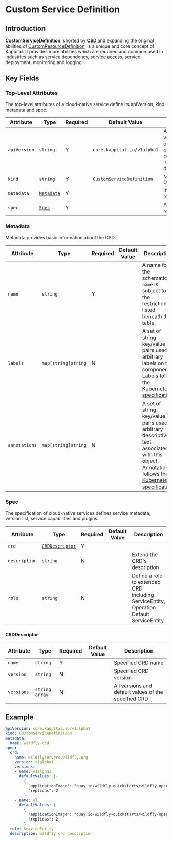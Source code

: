 # Custom Service Definition

## Introduction
**CustomServiceDefinition**, shorted by **CSD** and expanding the original abilities of [CustomResourceDefinition](https://kubernetes.io/docs/reference/generated/kubernetes-api/v1.24/#customresourcedefinition-v1-apiextensions-k8s-io),
is a unique and core concept of Kappital. It provides more abilities which are required and common used in industries such
as service dependency, service access, service deployment, monitoring and logging.

## Key Fields

### Top-Level Attributes

The top-level attributes of a cloud-native service define its apiVersion, kind, metadata and spec.

| Attribute    | Type                    | Required | Default Value               | Description                                                                                                                                                  |
|--------------|-------------------------|----------|-----------------------------|--------------------------------------------------------------------------------------------------------------------------------------------------------------|
| `apiVersion` | `string`                | Y        | `core.kappital.io/v1alpha1` | A string that identifies the version of the schema the object should have. The core types uses `core.kappital.io/v1alpha1` in this version of documentation. |
| `kind`       | `string`                | Y        | `CustomServiceDefinition`   | Must be `CustomServiceDefinition`                                                                                                                            |
| `metadata`   | [`Metadata`](#Metadata) | Y        |                             | Information about the CSD resource.                                                                                                                          |
| `spec`       | [`Spec`](#spec)         | Y        |                             | A specification for the CSD resource attributes.                                                                                                             |

### Metadata

Metadata provides basic information about the CSD.

| Attribute     | Type                | Required | Default Value | Description                                                                                                                                                                                                                                                   |
|---------------|---------------------|----------|---------------|---------------------------------------------------------------------------------------------------------------------------------------------------------------------------------------------------------------------------------------------------------------|
| `name`        | `string`            | Y        |               | A name for the schematic. `name` is subject to the restrictions listed beneath this table.                                                                                                                                                                    |
| `labels`      | `map[string]string` | N        |               | A set of string key/value pairs used as arbitrary labels on this component. Labels follow the [Kubernetes specification](https://kubernetes.io/docs/concepts/overview/working-with-objects/labels/).                                                          |
| `annotations` | `map[string]string` | N        |               | A set of string key/value pairs used as arbitrary descriptive text associated with this object.  Annotations follows the [Kubernetes specification](https://kubernetes.io/docs/concepts/overview/working-with-objects/annotations/#syntax-and-character-set). |

### Spec

The specification of cloud-native services defines service metadata, version list, service capabilities and plugins.

| Attribute      | Type                                 | Required | Default Value | Description                                                                             |
|----------------|--------------------------------------|----------|---------------|-----------------------------------------------------------------------------------------|
| `crd`          | [`CRDDescriptor`](####CRDDescriptor) | Y        |               |                                                                                         |
| `description`  | `string`                             | N        |               | Extend the CRD's description                                                            |
| `role`         | `string`                             | N        |               | Define a role to extended CRD including ServiceEntity, Operation. Default ServiceEntity |

#### CRDDescriptor
| Attribute  | Type           | Required | Default Value | Description                                          |
|------------|----------------|----------|---------------|------------------------------------------------------|
| `name`     | `string`       | Y        |               | Specified CRD name                                   |
| `version`  | `string`       | N        |               | Specified CRD version                                |
| `versions` | `string array` | N        |               | All versions and default values of the specified CRD |

## Example
```yaml
apiVersion: core.kappital.io/v1alpha1
kind: CustomServiceDefinition
metadata:
  name: wildfly-csd
spec:
  crd:
    name: wildflyservers.wildfly.org
    version: v1alpha1
    versions:
    - name: v1alpha1
      defaultValues: |-
        {
          "applicationImage": "quay.io/wildfly-quickstarts/wildfly-operator-quickstart:18.0",
          "replicas": 2
        }
    - name: v1
      defaultValues: |-
        {
          "applicationImage": "quay.io/wildfly-quickstarts/wildfly-operator-quickstart:18.0",
          "replicas": 2
        }
  role: ServiceEntity
  description: wildfly crd description
```